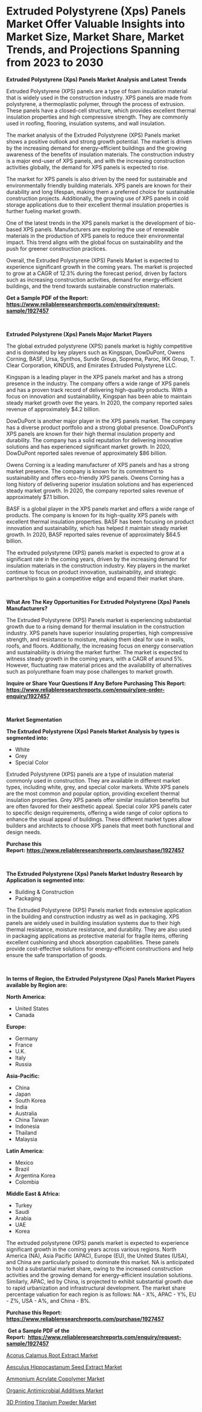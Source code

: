 <p><h1>Extruded Polystyrene (Xps) Panels Market Offer Valuable Insights into Market Size, Market Share, Market Trends, and Projections Spanning from 2023 to 2030</h1></p><p><strong>Extruded Polystyrene (Xps) Panels Market Analysis and Latest Trends</strong></p>
<p><p>Extruded Polystyrene (XPS) panels are a type of foam insulation material that is widely used in the construction industry. XPS panels are made from polystyrene, a thermoplastic polymer, through the process of extrusion. These panels have a closed-cell structure, which provides excellent thermal insulation properties and high compressive strength. They are commonly used in roofing, flooring, insulation systems, and wall insulation.</p><p>The market analysis of the Extruded Polystyrene (XPS) Panels market shows a positive outlook and strong growth potential. The market is driven by the increasing demand for energy-efficient buildings and the growing awareness of the benefits of insulation materials. The construction industry is a major end-user of XPS panels, and with the increasing construction activities globally, the demand for XPS panels is expected to rise.</p><p>The market for XPS panels is also driven by the need for sustainable and environmentally friendly building materials. XPS panels are known for their durability and long lifespan, making them a preferred choice for sustainable construction projects. Additionally, the growing use of XPS panels in cold storage applications due to their excellent thermal insulation properties is further fueling market growth.</p><p>One of the latest trends in the XPS panels market is the development of bio-based XPS panels. Manufacturers are exploring the use of renewable materials in the production of XPS panels to reduce their environmental impact. This trend aligns with the global focus on sustainability and the push for greener construction practices.</p><p>Overall, the Extruded Polystyrene (XPS) Panels Market is expected to experience significant growth in the coming years. The market is projected to grow at a CAGR of 12.3% during the forecast period, driven by factors such as increasing construction activities, demand for energy-efficient buildings, and the trend towards sustainable construction materials.</p></p>
<p><strong>Get a Sample PDF of the Report:&nbsp; <a href="https://www.reliableresearchreports.com/enquiry/request-sample/1927457">https://www.reliableresearchreports.com/enquiry/request-sample/1927457</a></strong></p>
<p>&nbsp;</p>
<p><strong>Extruded Polystyrene (Xps) Panels Major Market Players</strong></p>
<p><p>The global extruded polystyrene (XPS) panels market is highly competitive and is dominated by key players such as Kingspan, DowDuPont, Owens Corning, BASF, Ursa, Synthos, Sunde Group, Soprema, Paroc, IKK Group, T. Clear Corporation, KINDUS, and Emirates Extruded Polystyrene LLC.</p><p>Kingspan is a leading player in the XPS panels market and has a strong presence in the industry. The company offers a wide range of XPS panels and has a proven track record of delivering high-quality products. With a focus on innovation and sustainability, Kingspan has been able to maintain steady market growth over the years. In 2020, the company reported sales revenue of approximately $4.2 billion.</p><p>DowDuPont is another major player in the XPS panels market. The company has a diverse product portfolio and a strong global presence. DowDuPont’s XPS panels are known for their high thermal insulation property and durability. The company has a solid reputation for delivering innovative solutions and has experienced significant market growth. In 2020, DowDuPont reported sales revenue of approximately $86 billion.</p><p>Owens Corning is a leading manufacturer of XPS panels and has a strong market presence. The company is known for its commitment to sustainability and offers eco-friendly XPS panels. Owens Corning has a long history of delivering superior insulation solutions and has experienced steady market growth. In 2020, the company reported sales revenue of approximately $7.1 billion.</p><p>BASF is a global player in the XPS panels market and offers a wide range of products. The company is known for its high-quality XPS panels with excellent thermal insulation properties. BASF has been focusing on product innovation and sustainability, which has helped it maintain steady market growth. In 2020, BASF reported sales revenue of approximately $64.5 billion.</p><p>The extruded polystyrene (XPS) panels market is expected to grow at a significant rate in the coming years, driven by the increasing demand for insulation materials in the construction industry. Key players in the market continue to focus on product innovation, sustainability, and strategic partnerships to gain a competitive edge and expand their market share.</p></p>
<p>&nbsp;</p>
<p><strong>What Are The Key Opportunities For Extruded Polystyrene (Xps) Panels Manufacturers?</strong></p>
<p><p>The Extruded Polystyrene (XPS) Panels market is experiencing substantial growth due to a rising demand for thermal insulation in the construction industry. XPS panels have superior insulating properties, high compressive strength, and resistance to moisture, making them ideal for use in walls, roofs, and floors. Additionally, the increasing focus on energy conservation and sustainability is driving the market further. The market is expected to witness steady growth in the coming years, with a CAGR of around 5%. However, fluctuating raw material prices and the availability of alternatives such as polyurethane foam may pose challenges to market growth.</p></p>
<p><strong>Inquire or Share Your Questions If Any Before Purchasing This Report: <a href="https://www.reliableresearchreports.com/enquiry/pre-order-enquiry/1927457">https://www.reliableresearchreports.com/enquiry/pre-order-enquiry/1927457</a></strong></p>
<p>&nbsp;</p>
<p><strong>Market Segmentation</strong></p>
<p><strong>The Extruded Polystyrene (Xps) Panels Market Analysis by types is segmented into:</strong></p>
<p><ul><li>White</li><li>Grey</li><li>Special Color</li></ul></p>
<p><p>Extruded Polystyrene (XPS) panels are a type of insulation material commonly used in construction. They are available in different market types, including white, grey, and special color markets. White XPS panels are the most common and popular option, providing excellent thermal insulation properties. Grey XPS panels offer similar insulation benefits but are often favored for their aesthetic appeal. Special color XPS panels cater to specific design requirements, offering a wide range of color options to enhance the visual appeal of buildings. These different market types allow builders and architects to choose XPS panels that meet both functional and design needs.</p></p>
<p><strong>Purchase this Report:&nbsp;<a href="https://www.reliableresearchreports.com/purchase/1927457">https://www.reliableresearchreports.com/purchase/1927457</a></strong></p>
<p>&nbsp;</p>
<p><strong>The Extruded Polystyrene (Xps) Panels Market Industry Research by Application is segmented into:</strong></p>
<p><ul><li>Building & Construction</li><li>Packaging</li></ul></p>
<p><p>The Extruded Polystyrene (XPS) Panels market finds extensive application in the building and construction industry as well as in packaging. XPS panels are widely used in building insulation systems due to their high thermal resistance, moisture resistance, and durability. They are also used in packaging applications as protective material for fragile items, offering excellent cushioning and shock absorption capabilities. These panels provide cost-effective solutions for energy-efficient constructions and help ensure the safe transportation of goods.</p></p>
<p>&nbsp;</p>
<p><strong>In terms of Region, the Extruded Polystyrene (Xps) Panels Market Players available by Region are:</strong></p>
<p>
    <p> <strong> North America: </strong>
        <ul>
            <li>United States</li>
            <li>Canada</li>
        </ul>
        </p> 
    <p> <strong> Europe: </strong>
        <ul>
            <li>Germany</li>
            <li>France</li>
            <li>U.K.</li>
            <li>Italy</li>
            <li>Russia</li>
        </ul>
        </p> 
    <p> <strong> Asia-Pacific: </strong>
        <ul>
            <li>China</li>
            <li>Japan</li>
            <li>South Korea</li>
            <li>India</li>
            <li>Australia</li>
            <li>China Taiwan</li>
            <li>Indonesia</li>
            <li>Thailand</li>
            <li>Malaysia</li>
        </ul>
        </p> 
    <p> <strong> Latin America: </strong>
        <ul>
            <li>Mexico</li>
            <li>Brazil</li>
            <li>Argentina Korea</li>
            <li>Colombia</li>
        </ul>
        </p> 
    <p> <strong> Middle East & Africa: </strong>
        <ul>
            <li>Turkey</li>
            <li>Saudi</li>
            <li>Arabia</li>
            <li>UAE</li>
            <li>Korea</li>
        </ul>
    </p>
    </p>
<p><p>The extruded polystyrene (XPS) panels market is expected to experience significant growth in the coming years across various regions. North America (NA), Asia Pacific (APAC), Europe (EU), the United States (USA), and China are particularly poised to dominate this market. NA is anticipated to hold a substantial market share, owing to the increased construction activities and the growing demand for energy-efficient insulation solutions. Similarly, APAC, led by China, is projected to exhibit substantial growth due to rapid urbanization and infrastructural development. The market share percentage valuation for each region is as follows: NA - X%, APAC - Y%, EU - Z%, USA - A%, and China - B%.</p></p>
<p><strong>Purchase this Report: <a href="https://www.reliableresearchreports.com/purchase/1927457">https://www.reliableresearchreports.com/purchase/1927457</a></strong></p>
<p>&nbsp;<strong>Get a Sample PDF of the Report:&nbsp;&nbsp;<a href="https://www.reliableresearchreports.com/enquiry/request-sample/1927457">https://www.reliableresearchreports.com/enquiry/request-sample/1927457</a></strong></p>
<p><strong></strong></p>
<p><p><a href="https://medium.com/@laurenbrown1918/acorus-calamus-root-extract-market-research-report-its-history-and-forecast-2023-to-2030-5218d269b0e2">Acorus Calamus Root Extract Market</a></p><p><a href="https://medium.com/@deniseharvey70/aesculus-hippocastanum-seed-extract-market-size-market-outlook-and-market-forecast-2023-to-2030-57bfe8f5d0b5">Aesculus Hippocastanum Seed Extract Market</a></p><p><a href="https://medium.com/@christinascott1938/ammonium-acrylate-copolymer-market-size-cagr-trends-2024-2030-d01b76714e06">Ammonium Acrylate Copolymer Market</a></p><p><a href="https://medium.com/@loririce03/organic-antimicrobial-additives-market-trends-and-market-analysis-forecasted-for-period-2023-2030-9defadc30dbd">Organic Antimicrobial Additives Market</a></p><p><a href="https://medium.com/@catherinemartinez15/3d-printing-titanium-powder-market-comprehensive-assessment-by-type-application-and-geography-5e8f158d230d">3D Printing Titanium Powder Market</a></p></p>